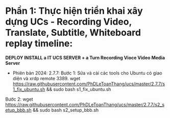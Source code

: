 # Phần 1: Thực hiện triển khai xây dựng UCs - Recording Video, Translate, Subtitle, Whiteboard replay timeline:

****DEPLOY INSTALL a IT UCS SERVER + a Turn Recording Vioce Video Media Server****

- Phiên bản 2024: 2.7.7:
Bước 1: Sửa và cài các tools cho Ubuntu có giao diện và xrdp remote 3389.
wget https://raw.githubusercontent.com/PhDLeToanThang/ucs/master/2.7.7/s1_fix_ubuntu.sh && sudo bash s1_fix_ubuntu.sh

Bước 2:
wget https://raw.githubusercontent.com/PhDLeToanThang/ucs/master/2.7.7/s2_setup_bbb.sh && sudo bash s2_setup_bbb.sh
